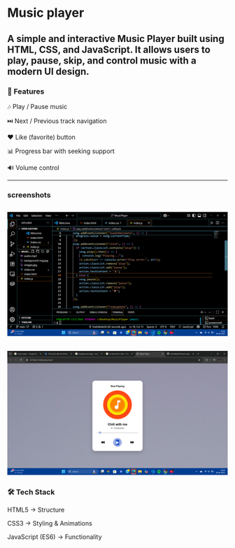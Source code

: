 # Music player
A simple and interactive Music Player built using HTML, CSS, and JavaScript.
It allows users to play, pause, skip, and control music with a modern UI design.
---
### 🚀 Features
🎶 Play / Pause music

⏭️ Next / Previous track navigation

❤️ Like (favorite) button

📊 Progress bar with seeking support

🔊 Volume control

---
### screenshots
![URL](ss.png)
-
![URL](ss1.png)
---
### 🛠️ Tech Stack

HTML5 → Structure

CSS3 → Styling & Animations

JavaScript (ES6) → Functionality


